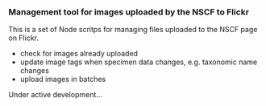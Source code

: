 ### Management tool for images uploaded by the NSCF to Flickr

This is a set of Node scritps for managing files uploaded to the NSCF page on Flickr. 

- check for images already uploaded
- update image tags when specimen data changes, e.g. taxonomic name changes
- upload images in batches

Under active development...